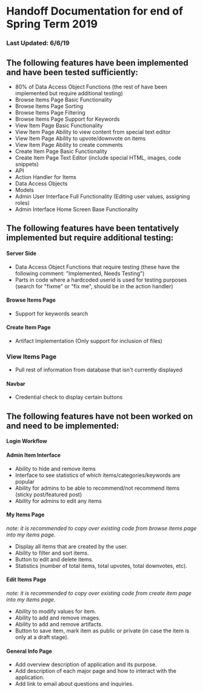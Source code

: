 # Handoff Documentation for end of Spring Term 2019

### Last Updated: 6/6/19


## The following features have been implemented and have been tested sufficiently:
- 80% of Data Access Object Functions (the rest of have been implemented but require additional testing)
- Browse Items Page Basic Functionality
- Browse Items Page Sorting 
- Browse Items Page Filtering
- Browse Items Page Support for Keywords 
- View Item Page Basic Functionality
- View Item Page Ability to view content from special text editor
- View Item Page Ability to upvote/downvote on items
- View Item Page Ability to create comments
- Create Item Page Basic Functionality 
- Create Item Page Text Editor (include special HTML, images, code snippets)
- API
- Action Handler for Items
- Data Access Objects 
- Models
- Admin User Interface Full Functionality (Editing user values, assigning roles)
- Admin Interface Home Screen Base Functionality



## The following features have been tentatively implemented but require additional testing: 

#### Server Side
- Data Access Object Functions that require testing (these have the following comment: "Implemented, Needs Testing")
- Parts in code where a hardcoded userid is used for testing purposes (search for "fixme" or "fix me", should be in the action handler)

#### Browse Items Page 
- Support for keywords search

#### Create Item Page
- Artifact Implementation (Only support for inclusion of files)


### View Items Page
- Pull rest of information from database that isn't currently displayed

#### Navbar
- Credential check to display certain buttons


## The following features have not been worked on and need to be implemented: 

#### Login Workflow

#### Admin Item Interface
- Ability to hide and remove items 
- Interface to see statistics of which items/categories/keywords are popular
- Ability for admins to be able to recommend/not recommend items (sticky post/featured post)
- Ability for admins to edit any items

#### My Items Page 
*note: it is recommended to copy over existing code from browse items page into my items page.*
- Display all items that are created by the user. 
- Ability to filter and sort items. 
- Button to edit and delete items. 
- Statistics (number of total items, total upvotes, total downvotes, etc).

#### Edit Items Page
*note: it is recommended to copy over existing code from create item page into my items page.*
- Ability to modify values for item.
- Ability to add and remove images.
- Ability to add and remove artifacts.
- Button to save item, mark item as public or private (in case the item is only at a draft stage).

#### General Info Page
- Add overview description of application and its purpose.
- Add description of each major page and how to interact with the application.
- Add link to email about questions and inquiries.
